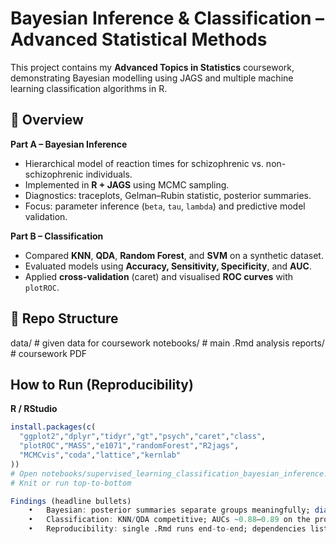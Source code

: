 # Bayesian Inference & Classification – Advanced Statistical Methods

This project contains my **Advanced Topics in Statistics** coursework, demonstrating Bayesian modelling using JAGS and multiple machine learning classification algorithms in R.

## 📘 Overview

**Part A – Bayesian Inference**
- Hierarchical model of reaction times for schizophrenic vs. non-schizophrenic individuals.  
- Implemented in **R + JAGS** using MCMC sampling.  
- Diagnostics: traceplots, Gelman–Rubin statistic, posterior summaries.  
- Focus: parameter inference (`beta`, `tau`, `lambda`) and predictive model validation.

**Part B – Classification**
- Compared **KNN**, **QDA**, **Random Forest**, and **SVM** on a synthetic dataset.  
- Evaluated models using **Accuracy, Sensitivity, Specificity**, and **AUC**.  
- Applied **cross-validation** (caret) and visualised **ROC curves** with `plotROC`.

## 🧩 Repo Structure
data/            # given data for coursework
notebooks/       # main .Rmd analysis
reports/         # coursework PDF

## How to Run (Reproducibility)
**R / RStudio**
```r
install.packages(c(
  "ggplot2","dplyr","tidyr","gt","psych","caret","class",
  "plotROC","MASS","e1071","randomForest","R2jags",
  "MCMCvis","coda","lattice","kernlab"
))
# Open notebooks/supervised_learning_classification_bayesian_inference.Rmd
# Knit or run top-to-bottom

Findings (headline bullets)
	•	Bayesian: posterior summaries separate groups meaningfully; diagnostics (trace/GR) acceptable.
	•	Classification: KNN/QDA competitive; AUCs ~0.88–0.89 on the provided dataset; RF/SVM comparable.
	•	Reproducibility: single .Rmd runs end-to-end; dependencies listed above.

